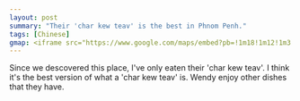 ```yaml
---
layout: post
summary: "Their 'char kew teav' is the best in Phnom Penh."
tags: [Chinese]
gmap: <iframe src="https://www.google.com/maps/embed?pb=!1m18!1m12!1m3!1d3908.6475856128336!2d104.90829891234128!3d11.577102043864235!2m3!1f0!2f0!3f0!3m2!1i1024!2i768!4f13.1!3m3!1m2!1s0x310951ab3fe461a1%3A0xa33b01f15a33ebca!2sRoyal%20Dim%20Sum!5e0!3m2!1sen!2skh!4v1720426205936!5m2!1sen!2skh" width="600" height="450" style="border:0;" allowfullscreen="" loading="lazy" referrerpolicy="no-referrer-when-downgrade"></iframe>
---
```


Since we descovered this place, I've only eaten their 'char kew teav'. I think it's the best version of what a 'char kew teav' is. Wendy enjoy other dishes that they have.

